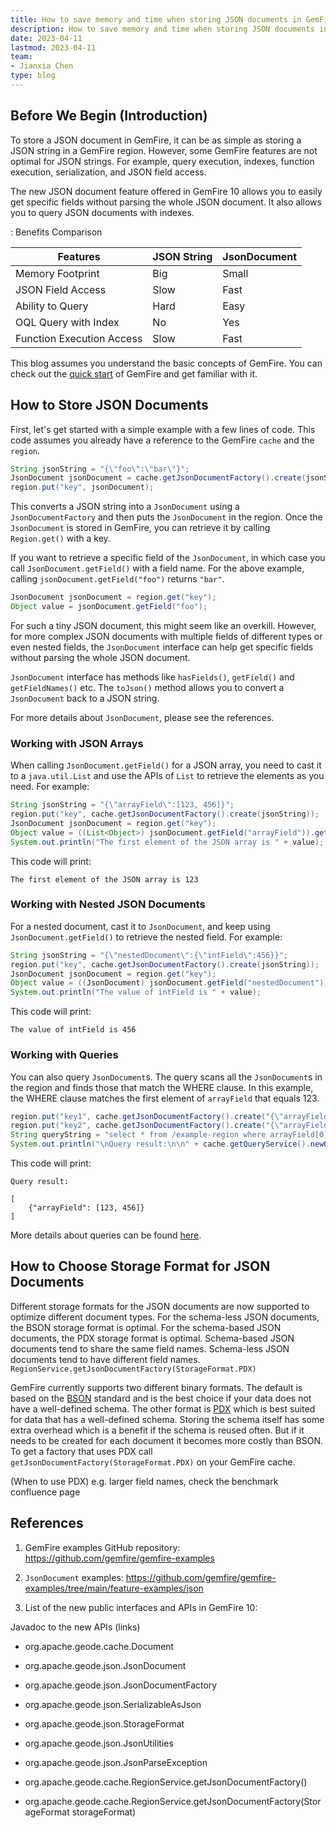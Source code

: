```yaml
---
title: How to save memory and time when storing JSON documents in GemFire 10
description: How to save memory and time when storing JSON documents in GemFire 10
date: 2023-04-11
lastmod: 2023-04-11
team: 
- Jianxia Chen
type: blog
---
```


## Before We Begin (Introduction)

To store a JSON document in GemFire, it can be as simple as storing a JSON string in a GemFire region.
However, some GemFire features are not optimal for JSON strings.
For example, query execution, indexes, function execution, serialization, and JSON field access.

The new JSON document feature offered in GemFire 10 allows you to easily get specific fields without
parsing the whole JSON document.
It also allows you to query JSON documents with indexes.

: Benefits Comparison

| Features                  | JSON String | JsonDocument |
|---------------------------|-------------|--------------|
| Memory Footprint          | Big         | Small        |
| JSON Field Access         | Slow        | Fast         |
| Ability to Query          | Hard        | Easy         |
| OQL Query with Index      | No          | Yes          |
| Function Execution Access | Slow        | Fast         |

This blog assumes you understand the basic concepts of GemFire. You can check out the
[quick start](https://docs.vmware.com/en/VMware-GemFire/10/gf/getting_started-15_minute_quickstart_gfsh.html) of GemFire
and get familiar with it.

## How to Store JSON Documents

First, let's get started with a simple example with a few lines of code. 
This code assumes you already have a reference to the GemFire `cache` and the `region`.

```java
String jsonString = "{\"foo\":\"bar\"}";
JsonDocument jsonDocument = cache.getJsonDocumentFactory().create(jsonString);
region.put("key", jsonDocument);
```
This converts a JSON string into a `JsonDocument` using a `JsonDocumentFactory` 
and then puts the `JsonDocument` in the region.
Once the `JsonDocument` is stored in GemFire, you can retrieve it by calling `Region.get()` with a key.

If you want to retrieve a specific field of the `JsonDocument`, in which case you call `JsonDocument.getField()`
with a field name. For the above example, calling `jsonDocument.getField("foo")` returns `"bar"`.
```java
JsonDocument jsonDocument = region.get("key");
Object value = jsonDocument.getField("foo");
```
For such a tiny JSON document, this might seem like an overkill. However, for more complex JSON documents with multiple
fields of different types or even nested fields, the `JsonDocument` interface can help get specific fields without
parsing the whole JSON document.

`JsonDocument` interface has methods like `hasFields()`, `getField()` and `getFieldNames()` etc.
The `toJson()` method allows you to convert a `JsonDocument` back to a JSON string.

For more details about `JsonDocument`, please see the references.

### Working with JSON Arrays

When calling `JsonDocument.getField()` for a JSON array, you need to cast it to a `java.util.List` and use the APIs of
`List` to retrieve the elements as you need. For example:
```java
String jsonString = "{\"arrayField\":[123, 456]}";
region.put("key", cache.getJsonDocumentFactory().create(jsonString));
JsonDocument jsonDocument = region.get("key");
Object value = ((List<Object>) jsonDocument.getField("arrayField")).get(0);
System.out.println("The first element of the JSON array is " + value);
```
This code will print:
```
The first element of the JSON array is 123
```

### Working with Nested JSON Documents

For a nested document, cast it to `JsonDocument`, and keep using `JsonDocument.getField()` to retrieve the nested field.
For example:
```java
String jsonString = "{\"nestedDocument\":{\"intField\":456}}";
region.put("key", cache.getJsonDocumentFactory().create(jsonString));
JsonDocument jsonDocument = region.get("key");
Object value = ((JsonDocument) jsonDocument.getField("nestedDocument")).getField("intField");
System.out.println("The value of intField is " + value);
```
This code will print:
```
The value of intField is 456
```

### Working with Queries

You can also query `JsonDocument`s.
The query scans all the `JsonDocument`s in the region and finds those that match the WHERE clause.
In this example, the WHERE clause matches the first element of `arrayField` that equals 123.
```java
region.put("key1", cache.getJsonDocumentFactory().create("{\"arrayField\":[123, 456]}"));
region.put("key2", cache.getJsonDocumentFactory().create("{\"arrayField\":[\"abc\", \"def\"]}"));
String queryString = "select * from /example-region where arrayField[0]=123";
System.out.println("\nQuery result:\n\n" + cache.getQueryService().newQuery(queryString).execute());
```
This code will print:
```
Query result:

[
    {"arrayField": [123, 456]}
]
```
More details about queries can be found [here](https://docs.vmware.com/en/VMware-GemFire/10/gf/developing-querying_basics-chapter_overview.html).

## How to Choose Storage Format for JSON Documents

Different storage formats for the JSON documents are now supported to optimize different document types.
For the schema-less JSON documents, the BSON storage format is optimal.
For the schema-based JSON documents, the PDX storage format is optimal.
Schema-based JSON documents tend to share the same field names.
Schema-less JSON documents tend to have different field names.
`RegionService.getJsonDocumentFactory(StorageFormat.PDX)`

GemFire currently supports two different binary formats.
The default is based on the [BSON](https://bsonspec.org/) standard 
and is the best choice if your data does not have a well-defined schema.
The other format is [PDX](https://docs.vmware.com/en/VMware-GemFire/10.0/gf/developing-data_serialization-gemfire_pdx_serialization.html) 
which is best suited for data that has a well-defined schema.
Storing the schema itself has some extra overhead which is a benefit if the schema is reused often.
But if it needs to be created for each document it becomes more costly than BSON.
To get a factory that uses PDX call `getJsonDocumentFactory(StorageFormat.PDX)` on your GemFire cache.


(When to use PDX) e.g. larger field names, check the benchmark confluence page
## References

1. GemFire examples GitHub repository:
https://github.com/gemfire/gemfire-examples

2. `JsonDocument` examples:
https://github.com/gemfire/gemfire-examples/tree/main/feature-examples/json

3. List of the new public interfaces and APIs in GemFire 10:

Javadoc to the new APIs (links)

* org.apache.geode.cache.Document

* org.apache.geode.json.JsonDocument

* org.apache.geode.json.JsonDocumentFactory

* org.apache.geode.json.SerializableAsJson

* org.apache.geode.json.StorageFormat

* org.apache.geode.json.JsonUtilities

* org.apache.geode.json.JsonParseException

* org.apache.geode.cache.RegionService.getJsonDocumentFactory()

* org.apache.geode.cache.RegionService.getJsonDocumentFactory(StorageFormat storageFormat)